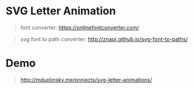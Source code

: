 # SVG Letter Animation

> font converter: https://onlinefontconverter.com/

> svg font to path converter: http://znapi.github.io/svg-font-to-paths/

# Demo

> <a href="http://mduplinsky.me/projects/svg-letter-animations/">http://mduplinsky.me/projects/svg-letter-animations/</a>